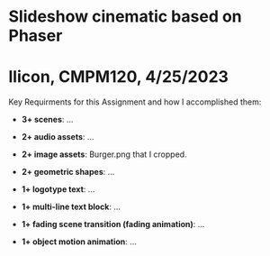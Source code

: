 # Slideshow cinematic based on Phaser #
# llicon, CMPM120, 4/25/2023 #

Key Requirments for this Assignment and how I accomplished them:
- **3+ scenes**: ...

- **2+ audio assets**: ...
- **2+ image assets**: Burger.png that I cropped.
- **2+ geometric shapes**: ...
- **1+ logotype text**: ...
- **1+ multi-line text block**: ...
- **1+ fading scene transition (fading animation)**: ...
- **1+ object motion animation**: ...
